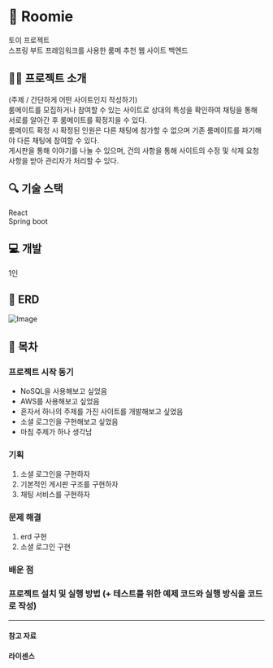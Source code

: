 # 👬 Roomie
토이 프로젝트<br/> 스프링 부트 프레임워크를 사용한 룸메 추천 웹 사이트 백엔드

## 🧑‍🏫 프로젝트 소개
(주제 / 간단하게 어떤 사이트인지 작성하기)<br/>
룸메이트를 모집하거나 참여할 수 있는 사이트로 상대의 특성을 확인하여 채팅을 통해 서로를 알아간 후 룸메이트를 확정지을 수 있다.<br/>
룸메이트 확정 시 확정된 인원은 다른 채팅에 참가할 수 없으며 기존 룸메이트를 파기해야 다른 채팅에 참여할 수 있다.<br/>
게시판을 통해 이야기를 나눌 수 있으며, 건의 사항을 통해 사이트의 수정 및 삭제 요청 사항을 받아 관리자가 처리할 수 있다.

## 🔍 기술 스택
React<br/>
Spring boot
## 💻 개발
1인

## 💾 ERD

![Image](https://github.com/user-attachments/assets/51014fd0-2688-4805-b288-73b7ee75cd74)

## 📎 목차
### 프로젝트 시작 동기
- NoSQL을 사용해보고 싶었음
- AWS를 사용해보고 싶었음
- 혼자서 하나의 주제를 가진 사이트를 개발해보고 싶었음
- 소셜 로그인을 구현해보고 싶었음
- 마침 주제가 하나 생각남

### 기획
1. 소셜 로그인을 구현하자
2. 기본적인 게시판 구조를 구현하자
3. 채팅 서비스를 구현하자

### 문제 해결
1. erd 구현 
2. 소셜 로그인 구현

### 배운 점

### 프로젝트 설치 및 실행 방법 (+ 테스트를 위한 예제 코드와 실행 방식을 코드로 작성)


<hr>

#### 참고 자료

#### 라이센스